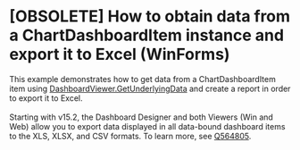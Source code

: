 # [OBSOLETE] How to obtain data from a ChartDashboardItem instance and export it to Excel (WinForms)


<p>This example demonstrates how to get data from a ChartDashboardItem item using <a href="https://documentation.devexpress.com/#Dashboard/DevExpressDashboardWinDashboardViewer_GetUnderlyingDatatopic">DashboardViewer.GetUnderlyingData</a> and create a report in order to export it to Excel. <br /><br />Starting with v15.2, the Dashboard Designer and both Viewers (Win and Web) allow you to export data displayed in all data-bound dashboard items to the XLS, XLSX, and CSV formats. To learn more, see <a href="https://www.devexpress.com/Support/Center/p/Q564805">Q564805</a>.</p>

<br/>


